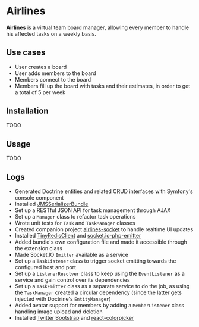 # Airlines

**Airlines** is a virtual team board manager, allowing every member to handle his affected tasks on a weekly basis.

## Use cases

- User creates a board
- User adds members to the board
- Members connect to the board
- Members fill up the board with tasks and their estimates, in order to get a total of 5 per week

## Installation

TODO

## Usage

TODO

## Logs

- Generated Doctrine entities and related CRUD interfaces with Symfony's console component
- Installed [JMSSerializerBundle](https://github.com/schmittjoh/JMSSerializerBundle)
- Set up a RESTful JSON API for task management through AJAX
- Set up a `Manager` class to refactor task operations
- Wrote unit tests for `Task` and `TaskManager` classes
- Created companion project [airlines-socket](https://github.com/neemzy/airlines-socket) to handle realtime UI updates
- Installed [TinyRedisClient](https://github.com/ptrofimov/tinyredisclient) and [socket.io-php-emitter](https://github.com/rase-/socket.io-php-emitter)
- Added bundle's own configuration file and made it accessible through the extension class
- Made Socket.IO `Emitter` available as a service
- Set up a `TaskListener` class to trigger socket emitting towards the configured host and port
- Set up a `ListenerResolver` class to keep using the `EventListener` as a service and gain control over its dependencies
- Set up a `TaskEmitter` class as a separate service to do the job, as using the `TaskManager` created a circular dependency (since the latter gets injected with Doctrine's `EntityManager`)
- Added avatar support for members by adding a `MemberListener` class handling image upload and deletion
- Installed [Twitter Bootstrap](http://getbootstrap.com) and [react-colorpicker](https://github.com/stayradiated/react-colorpicker)